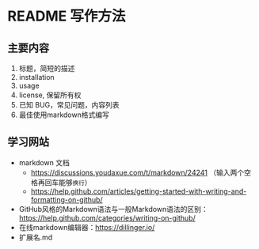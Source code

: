 # README 写作方法
## 主要内容
1. 标题，简短的描述
2. installation
3. usage
4. license, 保留所有权
5. 已知 BUG，常见问题，内容列表
6. 最佳使用markdown格式编写
## 学习网站
- markdown 文档  
  - https://discussions.youdaxue.com/t/markdown/24241  （输入两个空格再回车能够`换行`）
  - https://help.github.com/articles/getting-started-with-writing-and-formatting-on-github/
- GitHub风格的Markdown语法与一般Markdown语法的区别：https://help.github.com/categories/writing-on-github/
- 在线markdown编辑器：https://dillinger.io/
- 扩展名.md 
